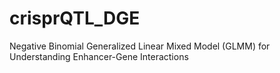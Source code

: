 # crisprQTL_DGE
Negative Binomial Generalized Linear Mixed Model (GLMM) for Understanding Enhancer-Gene Interactions
